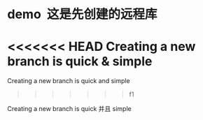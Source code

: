# demo  这是先创建的远程库


<<<<<<< HEAD
Creating a new branch is quick & simple
=======

Creating a new branch is quick and simple
>>>>>>> f1



Creating a new branch is quick 并且 simple
